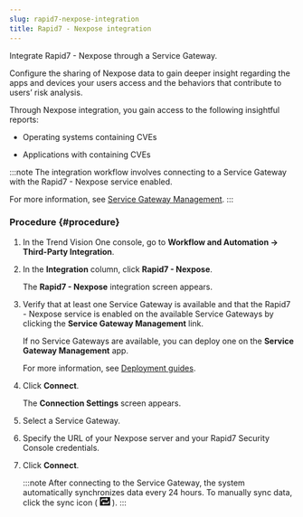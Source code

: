 ```yaml
---
slug: rapid7-nexpose-integration
title: Rapid7 - Nexpose integration
---
```


Integrate Rapid7 - Nexpose through a Service Gateway.

Configure the sharing of Nexpose data to gain deeper insight regarding the apps and devices your users access and the behaviors that contribute to users’ risk analysis.

Through Nexpose integration, you gain access to the following insightful reports:

- Operating systems containing CVEs

- Applications with containing CVEs

:::note
The integration workflow involves connecting to a Service Gateway with the Rapid7 - Nexpose service enabled.

For more information, see [Service Gateway Management](service-gateway-management.md).
:::

### Procedure {#procedure}

1.  In the Trend Vision One console, go to **Workflow and Automation → Third-Party Integration**.

2.  In the **Integration** column, click **Rapid7 - Nexpose**.

    The **Rapid7 - Nexpose** integration screen appears.

3.  Verify that at least one Service Gateway is available and that the Rapid7 - Nexpose service is enabled on the available Service Gateways by clicking the **Service Gateway Management** link.

    If no Service Gateways are available, you can deploy one on the **Service Gateway Management** app.

    For more information, see [Deployment guides](deployment-guides.md).

4.  Click **Connect**.

    The **Connection Settings** screen appears.

5.  Select a Service Gateway.

6.  Specify the URL of your Nexpose server and your Rapid7 Security Console credentials.

7.  Click **Connect**.

    :::note
    After connecting to the Service Gateway, the system automatically synchronizes data every 24 hours. To manually sync data, click the sync icon ( ![](/images/syncDataIcon=GUID-faeddf7f-b24a-4942-bcec-1e075bbbc2b0.webp) ).
    :::
